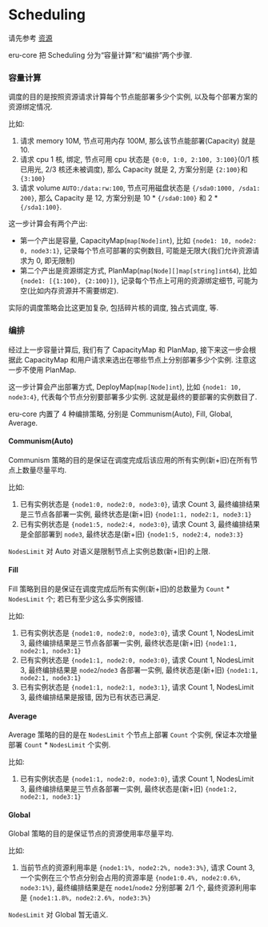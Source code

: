 # Scheduling

请先参考 [资源](todo)

eru-core 把 Scheduling 分为“容量计算”和“编排”两个步骤.

### 容量计算

调度的目的是按照资源请求计算每个节点能部署多少个实例, 以及每个部署方案的资源绑定情况.

比如:

1. 请求 memory 10M, 节点可用内存 100M, 那么该节点能部署(Capacity) 就是 10.
2. 请求 cpu 1 核, 绑定, 节点可用 cpu 状态是 `{0:0, 1:0, 2:100, 3:100}`(0/1 核已用光, 2/3 核还未被调度), 那么 Capacity 就是 2, 方案分别是 `{2:100}`和 `{3:100}`
3. 请求 volume `AUTO:/data:rw:100`, 节点可用磁盘状态是 `{/sda0:1000, /sda1: 200}`, 那么 Capacity 是 12, 方案分别是 10 * `{/sda0:100}` 和 2 * `{/sda1:100}`.

这一步计算会有两个产出:
- 第一个产出是容量, CapacityMap(`map[Node]int`), 比如 `{node1: 10, node2: 0, node3:1}`, 记录每个节点可部署的实例数目, 可能是无限大(我们允许资源请求为 0, 即无限制)
- 第二个产出是资源绑定方式, PlanMap(`map[Node][]map[string]int64`), 比如 `{node1: [{1:100}, {2:100}]}`, 记录每个节点上可用的资源绑定细节, 可能为空(比如内存资源并不需要绑定).

实际的调度策略会比这更加复杂, 包括碎片核的调度, 独占式调度, 等.

### 编排

经过上一步容量计算后, 我们有了 CapacityMap 和 PlanMap, 接下来这一步会根据此 CapacityMap 和用户请求来选出在哪些节点上分别部署多少个实例. 注意这一步不使用 PlanMap.

这一步计算会产出部署方式, DeployMap(`map[Node]int`), 比如 `{node1: 10, node3:4}`, 代表每个节点分别要部署多少实例. 这就是最终的要部署的实例数目了.

eru-core 内置了 4 种编排策略, 分别是 Communism(Auto), Fill, Global, Average.

#### Communism(Auto)

Communism 策略的目的是保证在调度完成后该应用的所有实例(新+旧)在所有节点上数量尽量平均.

比如:

1. 已有实例状态是 `{node1:0, node2:0, node3:0}`, 请求 Count 3, 最终编排结果是三节点各部署一实例, 最终状态是(新+旧) `{node1:1, node2:1, node3:1}`
2. 已有实例状态是 `{node1:5, node2:4, node3:0}`, 请求 Count 3, 最终编排结果是全部部署到 `node3`, 最终状态是(新+旧) `{node1:5, node2:4, node3:3}`

`NodesLimit` 对 Auto 对语义是限制节点上实例总数(新+旧)的上限.

#### Fill

Fill 策略到目的是保证在调度完成后所有实例(新+旧)的总数量为 `Count` * `NodesLimit` 个; 若已有至少这么多实例报错.

比如:

1. 已有实例状态是 `{node1:0, node2:0, node3:0}`, 请求 Count 1, NodesLimit 3, 最终编排结果是三节点各部署一实例, 最终状态是(新+旧) `{node1:1, node2:1, node3:1}`
2. 已有实例状态是 `{node1:1, node2:0, node3:0}`, 请求 Count 1, NodesLimit 3, 最终编排结果是 `node2`/`node3` 各部署一实例, 最终状态是(新+旧) `{node1:1, node2:1, node3:1}`
3. 已有实例状态是 `{node1:1, node2:1, node3:1}`, 请求 Count 1, NodesLimit 3, 最终编排结果是报错, 因为已有状态已满足.

#### Average

Average 策略的目的是在 `NodesLimit` 个节点上部署 `Count` 个实例, 保证本次增量部署 `Count` * `NodesLimit` 个实例.

比如:

1. 已有实例状态是 `{node1:1, node2:0, node3:0}`, 请求 Count 1, NodesLimit 3, 最终编排结果是三节点各部署一实例, 最终状态是(新+旧) `{node1:2, node2:1, node3:1}`

#### Global

Global 策略的目的是保证节点的资源使用率尽量平均.

比如:

1. 当前节点的资源利用率是 `{node1:1%, node2:2%, node3:3%}`, 请求 Count 3, 一个实例在三个节点分别会占用的资源率是 `{node1:0.4%, node2:0.6%, node3:1%}`, 最终编排结果是在 `node1`/`node2` 分别部署 2/1 个, 最终资源利用率是 `{node1:1.8%, node2:2.6%, node3:3%}`

`NodesLimit` 对 Global 暂无语义.
